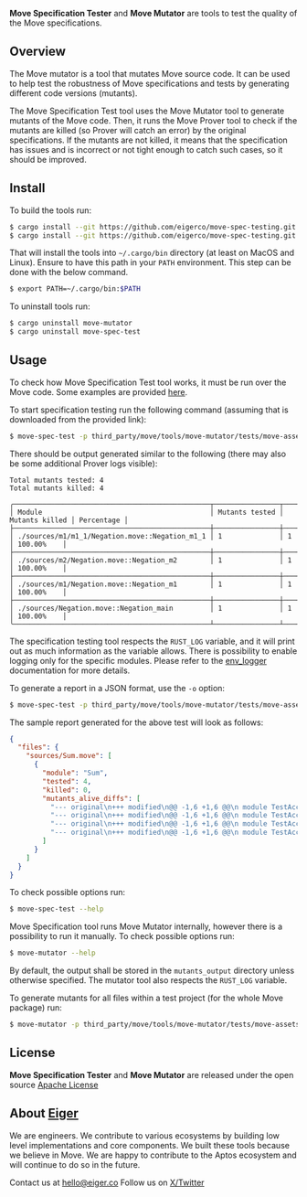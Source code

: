 **Move Specification Tester** and **Move Mutator** are tools to test the quality of the Move specifications.

## Overview

The Move mutator is a tool that mutates Move source code. It can be used to help test the robustness of Move specifications and tests by generating different code versions (mutants).

The Move Specification Test tool uses the Move Mutator tool to generate mutants of the Move code. Then, it runs the Move Prover tool to check if the mutants are killed (so Prover will catch an error) by the original specifications. If the mutants are not killed, it means that the specification has issues and is incorrect or not tight enough to catch such cases, so it should be improved.

## Install

To build the tools run:
```bash
$ cargo install --git https://github.com/eigerco/move-spec-testing.git --branch "eiger/move-spec-verifier" move-mutator
$ cargo install --git https://github.com/eigerco/move-spec-testing.git --branch "eiger/move-spec-verifier" move-spec-test
```

That will install the tools into `~/.cargo/bin` directory (at least on MacOS and Linux).
Ensure to have this path in your `PATH` environment. This step can be done with the below command.
```bash
$ export PATH=~/.cargo/bin:$PATH
```

To uninstall tools run:
```bash
$ cargo uninstall move-mutator
$ cargo uninstall move-spec-test
```

## Usage

To check how Move Specification Test tool works, it must be run over the Move code. Some examples are provided [here](https://github.com/eigerco/move-spec-testing/tree/eiger/move-spec-verifier/third_party/move/tools/move-mutator/tests/move-assets).

To start specification testing run the following command (assuming that is downloaded from the provided link):
```bash
$ move-spec-test -p third_party/move/tools/move-mutator/tests/move-assets/same_names
```

There should be output generated similar to the following (there may also be
some additional Prover logs visible):
```text
Total mutants tested: 4
Total mutants killed: 4

╭────────────────────────────────────────────────┬────────────────┬────────────────┬────────────╮
│ Module                                         │ Mutants tested │ Mutants killed │ Percentage │
├────────────────────────────────────────────────┼────────────────┼────────────────┼────────────┤
│ ./sources/m1/m1_1/Negation.move::Negation_m1_1 │ 1              │ 1              │ 100.00%    │
├────────────────────────────────────────────────┼────────────────┼────────────────┼────────────┤
│ ./sources/m2/Negation.move::Negation_m2        │ 1              │ 1              │ 100.00%    │
├────────────────────────────────────────────────┼────────────────┼────────────────┼────────────┤
│ ./sources/m1/Negation.move::Negation_m1        │ 1              │ 1              │ 100.00%    │
├────────────────────────────────────────────────┼────────────────┼────────────────┼────────────┤
│ ./sources/Negation.move::Negation_main         │ 1              │ 1              │ 100.00%    │
╰────────────────────────────────────────────────┴────────────────┴────────────────┴────────────╯
```

The specification testing tool respects the `RUST_LOG` variable, and it will print out as much information as the variable allows.
There is possibility to enable logging only for the specific modules.
Please refer to the [env_logger](https://docs.rs/env_logger/latest/env_logger/) documentation for more details.

To generate a report in a JSON format, use the `-o` option:
```bash
$ move-spec-test -p third_party/move/tools/move-mutator/tests/move-assets/poor_spec -o report.json
```

The sample report generated for the above test will look as follows:
```json
{
  "files": {
    "sources/Sum.move": [
      {
        "module": "Sum",
        "tested": 4,
        "killed": 0,
        "mutants_alive_diffs": [
          "--- original\n+++ modified\n@@ -1,6 +1,6 @@\n module TestAccount::Sum {\n     fun sum(x: u128, y: u128): u128 {\n-        let sum_r = x + y;\n+        let sum_r = x - y;\n\n         spec {\n                 // Senseless specification - mutator will change + operator to -*/ but spec won't notice it.\n",
          "--- original\n+++ modified\n@@ -1,6 +1,6 @@\n module TestAccount::Sum {\n     fun sum(x: u128, y: u128): u128 {\n-        let sum_r = x + y;\n+        let sum_r = x * y;\n\n         spec {\n                 // Senseless specification - mutator will change + operator to -*/ but spec won't notice it.\n",
          "--- original\n+++ modified\n@@ -1,6 +1,6 @@\n module TestAccount::Sum {\n     fun sum(x: u128, y: u128): u128 {\n-        let sum_r = x + y;\n+        let sum_r = x / y;\n\n         spec {\n                 // Senseless specification - mutator will change + operator to -*/ but spec won't notice it.\n",
          "--- original\n+++ modified\n@@ -1,6 +1,6 @@\n module TestAccount::Sum {\n     fun sum(x: u128, y: u128): u128 {\n-        let sum_r = x + y;\n+        let sum_r = x % y;\n\n         spec {\n                 // Senseless specification - mutator will change + operator to -*/ but spec won't notice it.\n"
        ]
      }
    ]
  }
}
```

To check possible options run:
```bash
$ move-spec-test --help
```

Move Specification tool runs Move Mutator internally, however there is a possibility to run it manually. To check possible options run:
```bash
$ move-mutator --help
```

By default, the output shall be stored in the `mutants_output` directory unless otherwise specified. The mutator tool also respects the `RUST_LOG` variable.

To generate mutants for all files within a test project (for the whole Move package) run:
```bash
$ move-mutator -p third_party/move/tools/move-mutator/tests/move-assets/simple/
```

## License

**Move Specification Tester** and **Move Mutator** are released under the open source [Apache License](LICENSE)

## About [Eiger](https://www.eiger.co)

We are engineers. We contribute to various ecosystems by building low level implementations and core components. We built these tools because we believe in Move. We are happy to contribute to the Aptos ecosystem and will continue to do so in the future.

Contact us at hello@eiger.co
Follow us on [X/Twitter](https://x.com/eiger_co)
